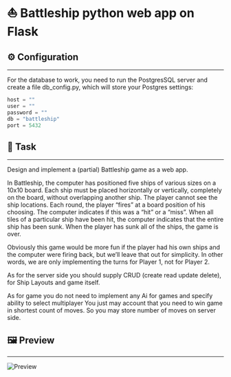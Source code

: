 # ⛵️ Battleship python web app on Flask
## ⚙ Configuration
------
For the database to work, you need to run the PostgresSQL server and create a file db_config.py, which will store your Postgres settings:  
```python
host = ""  
user = ""  
password = ""  
db = "battleship"  
port = 5432
```
## 📄 Task
------
Design and implement a (partial) Battleship game as a web app.

In Battleship, the computer has positioned five ships of various sizes on a 10x10 board. Each ship must be placed horizontally or vertically, completely on the board, without overlapping another ship. The player cannot see the ship locations. Each round, the player “fires” at a board position of his choosing. The computer indicates if this was a “hit” or a “miss”. When all tiles of a particular ship have been hit, the computer indicates that the entire ship has been sunk. When the player has sunk all of the ships, the game is over.

Obviously this game would be more fun if the player had his own ships and the computer were firing back, but we’ll leave that out for simplicity. In other words, we are only implementing the turns for Player 1, not for Player 2.

As for the server side you should supply CRUD (create read update delete), for Ship Layouts and game itself.

As for game you do not need to implement any Ai for games and specify ability to select multiplayer
You just may account that you need to win game in shortest count of moves. So you may store number of moves on server side.
## 🖼 Preview
------
![Preview](https://i.imgur.com/TQzEMzG.png)